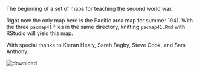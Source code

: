 The beginning of a set of maps for teaching the second world war. 

Right now the only map here is the Pacific area map for summer 1941. With the three `pacmap41` files in the same directory, knitting `pacmap41.Rmd` with RStudio will yield this map.

With special thanks to Kieran Healy, Sarah Bagby, Steve Cook, and Sam Anthony.

![download](https://user-images.githubusercontent.com/86692030/173256568-d78a9c3a-d1ec-4886-9360-cea4a2e628d6.png)
